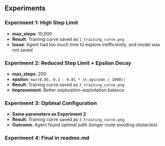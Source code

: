 ## Experiments

### Experiment 1: High Step Limit
- **max_steps**: 10,000
- **Result**: Training curve saved as `1_training_curve.png`
- **Issue**: Agent had too much time to explore inefficiently, and model was not saved

### Experiment 2: Reduced Step Limit + Epsilon Decay
- **max_steps**: 200
- **epsilon**: `max(0.05, 0.3 - 0.01 * (n_episode / 1000))`
- **Result**: Training curve saved as `2_training_curve.png`
- **Improvement**: Better exploration-exploitation balance

### Experiment 3: Optimal Configuration
- **Same parameters as Experiment 2**
- **Result**: Training curve saved as `3_training_curve.png`
- **Outcome**: Agent found optimal path (longer route avoiding obstacles)

### Experiment 4: Final in readme.md
